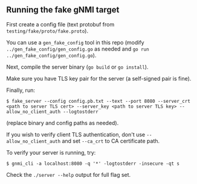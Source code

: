 ## Running the fake gNMI target

First create a config file (text protobuf from `testing/fake/proto/fake.proto`).

You can use a `gen_fake_config` tool in this repo (modify
`../gen_fake_config/gen_config.go` as needed and `go run
../gen_fake_config/gen_config.go`).

Next, compile the server binary (`go build` or `go install`).

Make sure you have TLS key pair for the server (a self-signed pair is fine).

Finally, run:

```
$ fake_server --config config.pb.txt --text --port 8080 --server_crt <path to server TLS cert> --server_key <path to server TLS key> --allow_no_client_auth --logtostderr
```

(replace binary and config paths as needed).

If you wish to verify client TLS authentication, don't use
`--allow_no_client_auth` and set `--ca_crt` to CA certificate path.

To verify your server is running, try:

```
$ gnmi_cli -a localhost:8080 -q '*' -logtostderr -insecure -qt s
```

Check the `./server --help` output for full flag set.
